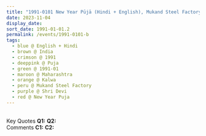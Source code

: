 ```yaml
---
title: "1991-0101 New Year Pūjā (Hindi + English), Mukand Steel Factory, Kalwa, Thane, Maharashtra, India"
date: 2023-11-04
display_date: 
sort_date: 1991-01-01.2
permalink: /events/1991-0101-b
tags:
  - blue @ English + Hindi
  - brown @ India
  - crimson @ 1991
  - deeppink @ Puja
  - green @ 1991-01
  - maroon @ Maharashtra
  - orange @ Kalwa
  - peru @ Mukand Steel Factory
  - purple @ Shri Devi 
  - red @ New Year Puja
---
```


<br>

<wave-list>
  <list-title color="DarkSeaGreen" width="55">Key Quotes</list-title>
  <list-item color="BlanchedAlmond" width="280"><b>Q1:</b> <i></i></list-item>
  <list-item color="Lavender" width="280"><b>Q2:</b> <i></i></list-item>
</wave-list>

<br>

<wave-list>
  <list-title color="DarkSeaGreen" width="55">Comments</list-title>
  <list-item color="BlanchedAlmond" width="280"><b>C1:</b> <i></i></list-item>
  <list-item color="Lavender" width="280"><b>C2:</b> <i></i></list-item>
</wave-list>